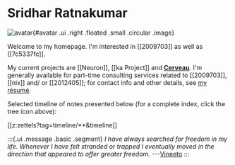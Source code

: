 # Sridhar Ratnakumar

![avatar](static/favicon.jpeg){#avatar .ui .right .floated .small .circular .image}

Welcome to my homepage. I'm interested in [[2009703]] as well as [[7c5337fc]]. 

My current projects are [[Neuron]], [[ka Project]] and [**Cerveau**](https://www.cerveau.app/). I'm generally available for part-time consulting services related to [[2009703]], [[nix]] and/ or [[2012405]]; for contact info and other details, see [my résumé](./static/resume.pdf).

Selected timeline of notes presented below (for a complete index, click the tree icon above):

[[z:zettels?tag=timeline/**&timeline]]

:::{.ui .message .basic .segment}
*I have always searched for freedom in my life. Whenever I have felt stranded or trapped I eventually moved in the direction that appeared to offer greater freedom.* ---[Vineeto](http://actualfreedom.com.au/actualism/vineeto/vineeto.htm)
:::
